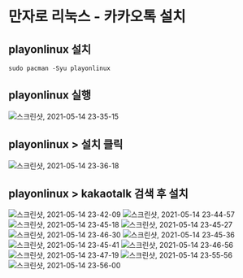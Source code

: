 # 만자로 리눅스 - 카카오톡 설치

## playonlinux 설치
```
sudo pacman -Syu playonlinux
```

## playonlinux 실행
![스크린샷, 2021-05-14 23-35-15](https://user-images.githubusercontent.com/62458327/118288403-5e876300-b50f-11eb-8dbe-cff0a56284fc.png)

## playonlinux > 설치 클릭
![스크린샷, 2021-05-14 23-36-18](https://user-images.githubusercontent.com/62458327/118288439-6a732500-b50f-11eb-8711-6f08661d5eab.png)

## playonlinux > kakaotalk 검색 후 설치
![스크린샷, 2021-05-14 23-42-09](https://user-images.githubusercontent.com/62458327/118288972-d5bcf700-b50f-11eb-93d3-c18d98d83fb1.png)
![스크린샷, 2021-05-14 23-44-57](https://user-images.githubusercontent.com/62458327/118288975-d6ee2400-b50f-11eb-91d9-8958e89f15dc.png)
![스크린샷, 2021-05-14 23-45-18](https://user-images.githubusercontent.com/62458327/118288984-d9e91480-b50f-11eb-81b3-a9ea2b57643f.png)
![스크린샷, 2021-05-14 23-45-27](https://user-images.githubusercontent.com/62458327/118288987-dbb2d800-b50f-11eb-9b46-8f69d4f984a2.png)
![스크린샷, 2021-05-14 23-46-30](https://user-images.githubusercontent.com/62458327/118288999-de153200-b50f-11eb-9bf8-46df8f9c55b1.png)
![스크린샷, 2021-05-14 23-45-36](https://user-images.githubusercontent.com/62458327/118289008-df465f00-b50f-11eb-8d9f-0b6a54b54b7d.png)
![스크린샷, 2021-05-14 23-45-41](https://user-images.githubusercontent.com/62458327/118289021-e1a8b900-b50f-11eb-9bba-2c4822c1f727.png)
![스크린샷, 2021-05-14 23-46-56](https://user-images.githubusercontent.com/62458327/118289033-e5d4d680-b50f-11eb-886f-a5a00d340e82.png)
![스크린샷, 2021-05-14 23-47-19](https://user-images.githubusercontent.com/62458327/118289042-e79e9a00-b50f-11eb-8fa0-b3fe54a75689.png)
![스크린샷, 2021-05-14 23-55-56](https://user-images.githubusercontent.com/62458327/118289079-f2592f00-b50f-11eb-85f4-36a932b3f4fe.png)
![스크린샷, 2021-05-14 23-56-00](https://user-images.githubusercontent.com/62458327/118289087-f38a5c00-b50f-11eb-872d-cca9cfbf9811.png)

